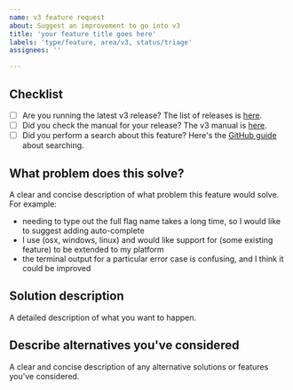 ```yaml
---
name: v3 feature request
about: Suggest an improvement to go into v3
title: 'your feature title goes here'
labels: 'type/feature, area/v3, status/triage'
assignees: ''

---
```


## Checklist

* [ ] Are you running the latest v3 release? The list of releases is [here](https://github.com/urfave/cli/releases).
* [ ] Did you check the manual for your release? The v3 manual is [here](https://github.com/urfave/cli/blob/main/docs/v3/manual.md).
* [ ] Did you perform a search about this feature? Here's the [GitHub guide](https://help.github.com/en/github/managing-your-work-on-github/using-search-to-filter-issues-and-pull-requests) about searching.

## What problem does this solve?

A clear and concise description of what problem this feature would solve. For example:

- needing to type out the full flag name takes a long time, so I
  would like to suggest adding auto-complete
- I use (osx, windows, linux) and would like support for (some
  existing feature) to be extended to my platform
- the terminal output for a particular error case is confusing, and
  I think it could be improved

## Solution description

A detailed description of what you want to happen.

## Describe alternatives you've considered

A clear and concise description of any alternative solutions or
features you've considered.
